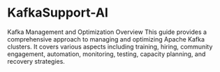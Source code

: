 # KafkaSupport-AI
Kafka Management and Optimization Overview This guide provides a comprehensive approach to managing and optimizing Apache Kafka clusters. It covers various aspects including training, hiring, community engagement, automation, monitoring, testing, capacity planning, and recovery strategies.
